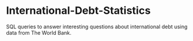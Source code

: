 # International-Debt-Statistics
SQL queries to answer interesting questions about international debt using data from The World Bank.
